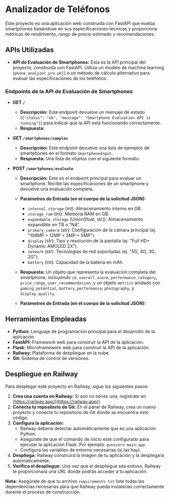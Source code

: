 # Analizador de Teléfonos

Este proyecto es una aplicación web construida con FastAPI que evalúa smartphones basándose en sus especificaciones técnicas y proporciona métricas de rendimiento, rango de precio estimado y recomendaciones.

## APIs Utilizadas

* **API de Evaluación de Smartphones:** Esta es la API principal del proyecto, construida con FastAPI. Utiliza un modelo de machine learning (`phone_analyzer_pro.pkl`) o un método de cálculo alternativo para evaluar las especificaciones de los teléfonos.
### Endpoints de la API de Evaluación de Smartphones

* **GET `/`**
    * **Descripción:** Este endpoint devuelve un mensaje de estado (`{"status": "ok", "message": "Smartphone Evaluation API is running"}`) para indicar que la API está funcionando correctamente.
    * **Respuesta:**


* **GET `/smartphones/samples`**
    * **Descripción:** Este endpoint devuelve una lista de ejemplos de smartphones en el formato `SmartphoneInput`.
    * **Respuesta:** Una lista de objetos con el siguiente formato:

*   **POST `/smartphones/evaluate`**
    *   **Descripción:** Este es el endpoint principal para evaluar un smartphone. Recibe las especificaciones de un smartphone y devuelve una evaluación completa.
    *   **Parámetros de Entrada (en el cuerpo de la solicitud JSON):**
        *   `internal_storage` (int): Almacenamiento interno en GB.
        *   `storage_ram` (int): Memoria RAM en GB.
        *   `expandable_storage` (Union[float, str]): Almacenamiento expandible en TB o "NA".
        *   `primary_camera` (str): Configuración de la cámara principal (ej. "108MP + 12MP + 5MP + 5MP").
        *   `display` (str): Tipo y resolución de la pantalla (ej. "Full HD+ Dynamic AMOLED 2X").
        *   `network` (str): Tecnologías de red soportadas (ej. "5G, 4G, 3G, 2G").
        *   `battery` (int): Capacidad de la batería en mAh.
    *   **Respuesta:** Un objeto que representa la evaluación completa del smartphone, incluyendo `id`, `overall_score`, `performance_category`, `price_range`, `user_recommendation`, y un objeto `metrics` anidado con `gaming_potential`, `battery_performance`, `photography`, y `display_quality`.


    * **Parámetros de Entrada (en el cuerpo de la solicitud JSON):**


## Herramientas Empleadas

* **Python:** Lenguaje de programación principal para el desarrollo de la aplicación.
* **FastAPI:** Framework web para construir la API de la aplicación.
* **Flask:** Microframework web para construir la API de la aplicación.
* **Railway:** Plataforma de despliegue en la nube.
* **Git:** Sistema de control de versiones.

## Despliegue en Railway

Para desplegar este proyecto en Railway, sigue los siguientes pasos:

1. **Crea una cuenta en Railway:** Si aún no tienes una, regístrate en [https://railway.app/](https://railway.app/).
2. **Conecta tu repositorio de Git:** En el panel de Railway, crea un nuevo proyecto y conecta tu repositorio de Git donde se encuentra este código.
3. **Configura la aplicación:**
    * Railway debería detectar automáticamente que es una aplicación Python.
    * Asegúrate de que el comando de inicio esté configurado para ejecutar la aplicación Flask. Por ejemplo: `gunicorn main:app`.
    * Configura las variables de entorno necesarias (si las hay).
4. **Despliega:** Railway construirá la imagen de tu aplicación y la desplegará automáticamente.
5. **Verifica el despliegue:** Una vez que el despliegue sea exitoso, Railway te proporcionará una URL donde podrás acceder a tu aplicación.

**Nota:** Asegúrate de que tu archivo `requirements.txt` liste todas las dependencias necesarias para que Railway pueda instalarlas correctamente durante el proceso de construcción.
